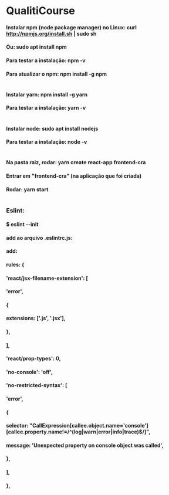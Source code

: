 # QualitiCourse
#### Instalar npm (node package manager) no Linux: curl http://npmjs.org/install.sh | sudo sh
#### Ou: sudo apt install npm
#### Para testar a instalação: npm -v
#### Para atualizar o npm: npm install -g npm
#
#### Instalar yarn: npm install -g yarn
#### Para testar a instalação: yarn -v
#
#### Instalar node: sudo apt install nodejs
#### Para testar a instalação: node -v
#
#### Na pasta raiz, rodar: yarn create react-app frontend-cra 
#### Entrar em "frontend-cra" (na aplicação que foi criada)
#### Rodar: yarn start 
#
### Eslint:
#### $ eslint --init
#### add ao arquivo .eslintrc.js: 
#### add:
#### rules: {
####    'react/jsx-filename-extension': [
####    'error',
####    {
####        extensions: ['.js', '.jsx'],
####    },
####    ],
####    'react/prop-types': 0,
####    'no-console': 'off',
####    'no-restricted-syntax': [
####    'error',
####    {
####        selector: "CallExpression[callee.object.name='console'][callee.property.name!=/^(log|warn|error|info|trace)$/]",
####        message: 'Unexpected property on console object was called',
####    },
####    ],
#### },